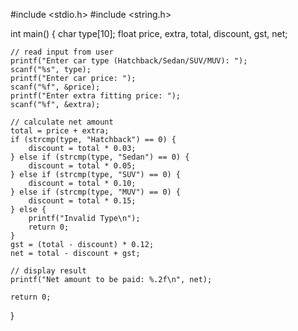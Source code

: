 #include <stdio.h>
#include <string.h>

int main() {
    char type[10];
    float price, extra, total, discount, gst, net;

    // read input from user
    printf("Enter car type (Hatchback/Sedan/SUV/MUV): ");
    scanf("%s", type);
    printf("Enter car price: ");
    scanf("%f", &price);
    printf("Enter extra fitting price: ");
    scanf("%f", &extra);

    // calculate net amount
    total = price + extra;
    if (strcmp(type, "Hatchback") == 0) {
        discount = total * 0.03;
    } else if (strcmp(type, "Sedan") == 0) {
        discount = total * 0.05;
    } else if (strcmp(type, "SUV") == 0) {
        discount = total * 0.10;
    } else if (strcmp(type, "MUV") == 0) {
        discount = total * 0.15;
    } else {
        printf("Invalid Type\n");
        return 0;
    }
    gst = (total - discount) * 0.12;
    net = total - discount + gst;

    // display result
    printf("Net amount to be paid: %.2f\n", net);

    return 0;
}
